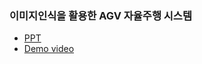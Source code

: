 ### 이미지인식을 활용한 AGV 자율주행 시스템
* [PPT](https://github.com/flpdsc/marker_tracking_for_AGV/blob/main/%EC%9D%B4%EB%AF%B8%EC%A7%80%EC%9D%B8%EC%8B%9D%EC%9D%84%20%ED%99%9C%EC%9A%A9%ED%95%9C%20AGV%20%EC%9E%90%EC%9C%A8%EC%A3%BC%ED%96%89%20%EC%8B%9C%EC%8A%A4%ED%85%9C_v.1.0.pdf)
* [Demo video](https://youtu.be/HwKF4oquGaE)
